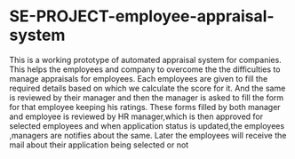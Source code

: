 # SE-PROJECT-employee-appraisal-system
This is a working prototype of automated appraisal system for companies. This helps the employees and company to overcome the the difficulties to manage appraisals for employees. Each employees are given to fill the required details based on which we calculate the score for it. And the same is reviewed by their manager and then the manager is asked to fill the form for that employee keeping his ratings. These forms filled by both manager and employee is reviewed by HR manager,which is then approved for selected employees and when application status is updated,the employees ,managers are notifies about the same. Later the employees will receive the mail about their application being selected or not
